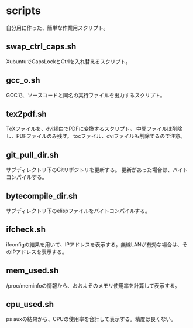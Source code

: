 scripts
=======
自分用に作った、簡単な作業用スクリプト。

swap_ctrl_caps.sh
-----------------
XubuntuでCapsLockとCtrlを入れ替えるスクリプト。

gcc_o.sh
--------
GCCで、ソースコードと同名の実行ファイルを出力するスクリプト。

tex2pdf.sh
----------
TeXファイルを、dvi経由でPDFに変換するスクリプト。
中間ファイルは削除し、PDFファイルのみ残す。
tocファイル、dviファイルも削除するので注意。

git_pull_dir.sh
---------------
サブディレクトリ下のGitリポジトリを更新する。
更新があった場合は、バイトコンパイルする。

bytecompile_dir.sh
------------------
サブディレクトリ下のelispファイルをバイトコンパイルする。

ifcheck.sh
----------
ifconfigの結果を用いて、IPアドレスを表示する。無線LANが有効な場合は、そのIPアドレスを表示する。

mem_used.sh
-----------
/proc/meminfoの情報から、おおよそのメモリ使用率を計算して表示する。

cpu_used.sh
-----------
ps auxの結果から、CPUの使用率を合計して表示する。精度は良くない。

